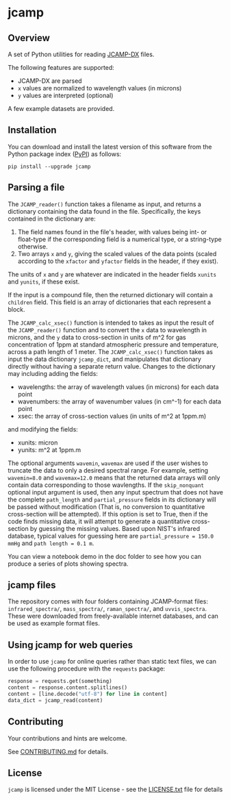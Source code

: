 # jcamp

## Overview

A set of Python utilities for reading [JCAMP-DX](http://www.jcamp-dx.org/) files.

The following features are supported:

* JCAMP-DX are parsed
* `x` values are normalized to wavelength values (in microns)
* `y` values are interpreted (optional)

A few example datasets are provided.


## Installation

You can download and install the latest version of this software from the Python package index ([PyPI](https://pypi.org/)) as follows:

```shell
pip install --upgrade jcamp
```


## Parsing a file

The `JCAMP_reader()` function takes a filename as input, and returns a dictionary containing the data found in the file.
Specifically, the keys contained in the dictionary are:

1. The field names found in the file's header, with values being int- or float-type if the corresponding field is a numerical type, or a string-type otherwise.
2. Two arrays `x` and `y`, giving the scaled values of the data points (scaled according to the `xfactor` and `yfactor` fields in the header, if they exist).

The units of `x` and `y` are whatever are indicated in the header fields `xunits` and `yunits`, if these exist.

If the input is a compound file, then the returned dictionary will contain a `children` field.
This field is an array of dictionaries that each represent a block.

The `JCAMP_calc_xsec()` function is intended to takes as input the result of the `JCAMP_reader()` function and to convert the `x` data to wavelength in microns, and the `y` data to cross-section in units of m^2 for gas concentration of 1ppm at standard atmospheric pressure and temperature, across a path length of 1 meter.
The `JCAMP_calc_xsec()` function takes as input the data dictionary `jcamp_dict`, and manipulates that dictionary directly without having a separate return value.
Changes to the dictionary may including adding the fields:

* wavelengths: the array of wavelength values (in microns) for each data point
* wavenumbers: the array of wavenumber values (in cm^-1) for each data point
* xsec: the array of cross-section values (in units of m^2 at 1ppm.m)

and modifying the fields:

* xunits: micron
* yunits: m^2 at 1ppm.m

The optional arguments `wavemin`, `wavemax` are used if the user wishes to truncate the data to only a desired spectral range.
For example, setting `wavemin=8.0` and `wavemax=12.0` means that the returned data arrays will only contain data corresponding to those wavlengths.
If the `skip_nonquant` optional input argument is used, then any input spectrum that does not have the complete `path_length` and `partial_pressure` fields in its dictionary will be passed without modification (That is, no conversion to quantitative cross-section will be attempted).
If this option is set to True, then if the code finds missing data, it will attempt to generate a quantitative cross-section by guessing the missing values.
Based upon NIST's infrared database, typical values for guessing here are `partial_pressure = 150.0 mmHg` and `path length = 0.1 m`.

You can view a notebook demo in the doc folder to see how you can produce a series of plots showing spectra.


## jcamp files

The repository comes with four folders containing JCAMP-format files: `infrared_spectra/`, `mass_spectra/`, `raman_spectra/`, and `uvvis_spectra`.
These were downloaded from freely-available internet databases, and can be used as example format files.


## Using jcamp for web queries

In order to use `jcamp` for online queries rather than static text files, we can use the following procedure with the `requests` package:

```python
response = requests.get(something)
content = response.content.splitlines()
content = [line.decode("utf-8") for line in content]
data_dict = jcamp_read(content)
```


## Contributing

Your contributions and hints are welcome.

See [CONTRIBUTING.md](CONTRIBUTING.md) for details.


## License

`jcamp` is licensed under the MIT License - see the [LICENSE.txt](./LICENSE.txt) file for details
